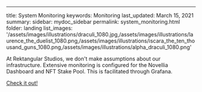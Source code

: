 ---
title: System Monitoring
keywords: Monitoring
last_updated: March 15, 2021
summary: 
sidebar: mydoc_sidebar
permalink: system_monitoring.html
folder: landing
list_images: '/assets/images/illustrations/draculi_1080.jpg,/assets/images/illustrations/laurence_the_duelist_1080.png,/assets/images/illustrations/iscara_the_ten_thousand_guns_1080.png,/assets/images/illustrations/alpha_draculi_1080.png'

At Rektangular Studios, we don't make assumptions about our infrastructure. Extensive monitoring is configured for the Novellia Dashboard and NFT Stake Pool. This is facilitated through Grafana.

[Check it out!](https://monitor.rektangularstudios.com:3100/dashboards)
